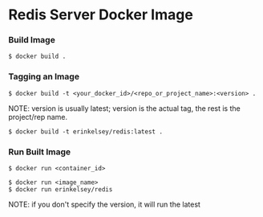 # Redis Server Docker Image

### Build Image

    $ docker build .

### Tagging an Image

    $ docker build -t <your_docker_id>/<repo_or_project_name>:<version> .

NOTE: version is usually latest; version is the actual tag, the rest is the project/rep name.

    $ docker build -t erinkelsey/redis:latest .

### Run Built Image

    $ docker run <container_id>

    $ docker run <image_name>
    $ docker run erinkelsey/redis

NOTE: if you don't specify the version, it will run the latest
